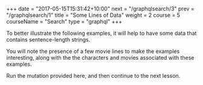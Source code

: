 +++
date = "2017-05-15T15:31:42+10:00"
next = "/graphqlsearch/3"
prev = "/graphqlsearch/1"
title = "Some Lines of Data"
weight = 2
course = 5
courseName = "Search"
type = "graphql"
+++

To better illustrate the following examples, it will help to have some data that
contains sentence-length strings.

You will note the presence of a few movie lines to make the examples interesting,
along with the the characters and movies associated with these examples.

Run the mutation provided here, and then continue to the next lesson.
